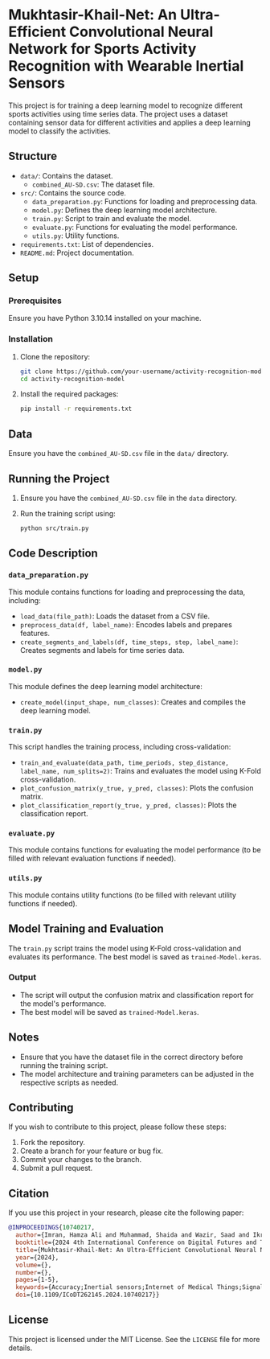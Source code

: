 # Mukhtasir-Khail-Net: An Ultra-Efficient Convolutional Neural Network for Sports Activity Recognition with Wearable Inertial Sensors

This project is for training a deep learning model to recognize different sports activities using time series data. The project uses a dataset containing sensor data for different activities and applies a deep learning model to classify the activities.

## Structure

- `data/`: Contains the dataset.
  - `combined_AU-SD.csv`: The dataset file.
- `src/`: Contains the source code.
  - `data_preparation.py`: Functions for loading and preprocessing data.
  - `model.py`: Defines the deep learning model architecture.
  - `train.py`: Script to train and evaluate the model.
  - `evaluate.py`: Functions for evaluating the model performance.
  - `utils.py`: Utility functions.
- `requirements.txt`: List of dependencies.
- `README.md`: Project documentation.

## Setup

### Prerequisites

Ensure you have Python 3.10.14 installed on your machine.

### Installation

1. Clone the repository:

    ```bash
    git clone https://github.com/your-username/activity-recognition-model.git
    cd activity-recognition-model
    ```

2. Install the required packages:

    ```bash
    pip install -r requirements.txt
    ```

## Data

Ensure you have the `combined_AU-SD.csv` file in the `data/` directory.

## Running the Project

1. Ensure you have the `combined_AU-SD.csv` file in the `data` directory.
2. Run the training script using:

    ```bash
    python src/train.py
    ```

## Code Description

### `data_preparation.py`

This module contains functions for loading and preprocessing the data, including:

- `load_data(file_path)`: Loads the dataset from a CSV file.
- `preprocess_data(df, label_name)`: Encodes labels and prepares features.
- `create_segments_and_labels(df, time_steps, step, label_name)`: Creates segments and labels for time series data.

### `model.py`

This module defines the deep learning model architecture:

- `create_model(input_shape, num_classes)`: Creates and compiles the deep learning model.

### `train.py`

This script handles the training process, including cross-validation:

- `train_and_evaluate(data_path, time_periods, step_distance, label_name, num_splits=2)`: Trains and evaluates the model using K-Fold cross-validation.
- `plot_confusion_matrix(y_true, y_pred, classes)`: Plots the confusion matrix.
- `plot_classification_report(y_true, y_pred, classes)`: Plots the classification report.

### `evaluate.py`

This module contains functions for evaluating the model performance (to be filled with relevant evaluation functions if needed).

### `utils.py`

This module contains utility functions (to be filled with relevant utility functions if needed).

## Model Training and Evaluation

The `train.py` script trains the model using K-Fold cross-validation and evaluates its performance. The best model is saved as `trained-Model.keras`.

### Output

- The script will output the confusion matrix and classification report for the model's performance.
- The best model will be saved as `trained-Model.keras`.

## Notes

- Ensure that you have the dataset file in the correct directory before running the training script.
- The model architecture and training parameters can be adjusted in the respective scripts as needed.

## Contributing

If you wish to contribute to this project, please follow these steps:

1. Fork the repository.
2. Create a branch for your feature or bug fix.
3. Commit your changes to the branch.
4. Submit a pull request.

## Citation

If you use this project in your research, please cite the following paper:

```bibtex
@INPROCEEDINGS{10740217,
  author={Imran, Hamza Ali and Muhammad, Shaida and Wazir, Saad and Ikram, Ataul Aziz and Arshad, Obaidullah},
  booktitle={2024 4th International Conference on Digital Futures and Transformative Technologies (ICoDT2)}, 
  title={Mukhtasir-Khail-Net: An Ultra-Efficient Convolutional Neural Network for Sports Activity Recognition with Wearable Inertial Sensors}, 
  year={2024},
  volume={},
  number={},
  pages={1-5},
  keywords={Accuracy;Inertial sensors;Internet of Medical Things;Signal processing;Internet;Human activity recognition;Wearable sensors;Monitoring;Sports;Diseases;Sports Activity Recognition;Smart-Wearable;Internet of Health Things;Internet of Medical Things;Human Behavioural Analysis;Inertial Sensors Signal Processing;Embedded Sensors;Inertial Sensors},
  doi={10.1109/ICoDT262145.2024.10740217}}
```

## License

This project is licensed under the MIT License. See the `LICENSE` file for more details.
